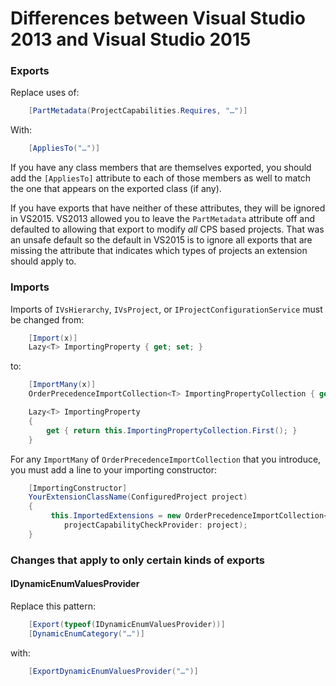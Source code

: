 Differences between Visual Studio 2013 and Visual Studio 2015
=============================================================

### Exports

Replace uses of:

```csharp
    [PartMetadata(ProjectCapabilities.Requires, "…")]
```

With:

```csharp
    [AppliesTo("…")]
```

If you have any class members that are themselves exported, you should
add the `[AppliesTo]` attribute to each of those members as well to match
the one that appears on the exported class (if any).

If you have exports that have neither of these attributes, they will be ignored
in VS2015. VS2013 allowed you to leave the `PartMetadata` attribute off and
defaulted to allowing that export to modify *all* CPS based projects. That was
an unsafe default so the default in VS2015 is to ignore all exports that are
missing the attribute that indicates which types of projects an extension
should apply to.

### Imports

Imports of `IVsHierarchy`, `IVsProject`, or `IProjectConfigurationService` must
be changed from:

```csharp
    [Import(x)]
    Lazy<T> ImportingProperty { get; set; } 
```
    
to:

```csharp
    [ImportMany(x)]
    OrderPrecedenceImportCollection<T> ImportingPropertyCollection { get; set; }

    Lazy<T> ImportingProperty
    {
        get { return this.ImportingPropertyCollection.First(); }
    } 
```    
    
For any `ImportMany` of `OrderPrecedenceImportCollection` that you introduce,
you must add a line to your importing constructor:

```csharp
    [ImportingConstructor]
    YourExtensionClassName(ConfiguredProject project) 
    {
         this.ImportedExtensions = new OrderPrecedenceImportCollection<T>(
            projectCapabilityCheckProvider: project);
    }
```

### Changes that apply to only certain kinds of exports

#### IDynamicEnumValuesProvider 

Replace this pattern:

```csharp
    [Export(typeof(IDynamicEnumValuesProvider))]
    [DynamicEnumCategory("…")]
```
    
with:

```csharp
    [ExportDynamicEnumValuesProvider("…")] 
```
